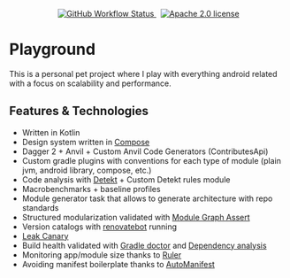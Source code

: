 <p align="center">
  <a href="https://github.com/vichid/playground/actions/workflows/build_main.yml" target=_blank>
    <img alt="GitHub Workflow Status" src="https://github.com/vichid/playground/actions/workflows/build_main.yml/badge.svg"/>
  </a>
  &nbsp;
  <a href="https://github.com/vichid/playground/blob/main/LICENSE.md" target=_blank>
    <img alt="Apache 2.0 license" src="https://img.shields.io/github/license/vichid/playground"/>
  </a>
</p>

Playground
====

This is a personal pet project where I play with everything android related with a focus on scalability and performance.

## Features & Technologies

- Written in Kotlin
- Design system written in [Compose](https://developer.android.com/jetpack/compose)
- Dagger 2 + Anvil + Custom Anvil Code Generators (ContributesApi)
- Custom gradle plugins with conventions for each type of module (plain jvm, android library, compose, etc.)
- Code analysis with [Detekt](https://github.com/detekt/detekt) + Custom Detekt rules module
- Macrobenchmarks + baseline profiles
- Module generator task that allows to generate architecture with repo standards
- Structured modularization validated with [Module Graph Assert](https://github.com/jraska/modules-graph-assert)
- Version catalogs with [renovatebot](https://github.com/renovatebot/renovate) running
- [Leak Canary](https://square.github.io/leakcanary/)
- Build health validated with [Gradle doctor](https://runningcode.github.io/gradle-doctor/) and [Dependency analysis](https://github.com/autonomousapps/dependency-analysis-android-gradle-plugin)
- Monitoring app/module size thanks to [Ruler](https://github.com/spotify/ruler)
- Avoiding manifest boilerplate thanks to [AutoManifest](https://github.com/GradleUp/auto-manifest)

